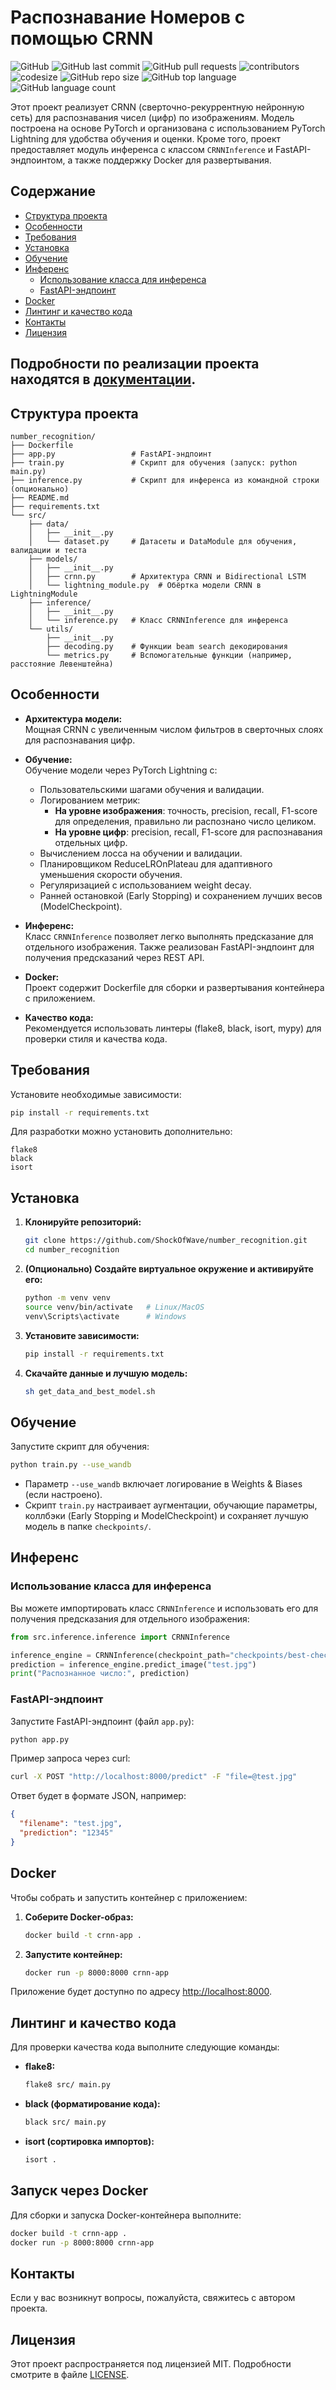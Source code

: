 # Распознавание Номеров с помощью CRNN

![GitHub](https://img.shields.io/github/license/ShockOfWave/number_recognition)
![GitHub last commit](https://img.shields.io/github/last-commit/ShockOfWave/number_recognition)
![GitHub pull requests](https://img.shields.io/github/issues-pr/ShockOfWave/number_recognition)
![contributors](https://img.shields.io/github/contributors/ShockOfWave/number_recognition) 
![codesize](https://img.shields.io/github/languages/code-size/ShockOfWave/number_recognition)
![GitHub repo size](https://img.shields.io/github/repo-size/ShockOfWave/number_recognition)
![GitHub top language](https://img.shields.io/github/languages/top/ShockOfWave/number_recognition)
![GitHub language count](https://img.shields.io/github/languages/count/ShockOfWave/number_recognition)

Этот проект реализует CRNN (сверточно-рекуррентную нейронную сеть) для распознавания чисел (цифр) по изображениям. Модель построена на основе PyTorch и организована с использованием PyTorch Lightning для удобства обучения и оценки. Кроме того, проект предоставляет модуль инференса с классом `CRNNInference` и FastAPI-эндпоинтом, а также поддержку Docker для развертывания.

## Содержание

- [Структура проекта](#структура-проекта)
- [Особенности](#особенности)
- [Требования](#требования)
- [Установка](#установка)
- [Обучение](#обучение)
- [Инференс](#инференс)
  - [Использование класса для инференса](#использование-класса-для-инференса)
  - [FastAPI-эндпоинт](#fastapi-эндпоинт)
- [Docker](#docker)
- [Линтинг и качество кода](#лингтинг-и-качество-кода)
- [Контакты](#контакты)
- [Лицензия](#лицензия)

## Подробности по реализации проекта находятся в [документации](docs/README.md).

## Структура проекта

```
number_recognition/
├── Dockerfile
├── app.py                 # FastAPI-эндпоинт
├── train.py               # Скрипт для обучения (запуск: python main.py)
├── inference.py           # Скрипт для инференса из командной строки (опционально)
├── README.md
├── requirements.txt
└── src/
    ├── data/
    │   ├── __init__.py
    │   └── dataset.py     # Датасеты и DataModule для обучения, валидации и теста
    ├── models/
    │   ├── __init__.py
    │   ├── crnn.py        # Архитектура CRNN и Bidirectional LSTM
    │   └── lightning_module.py  # Обёртка модели CRNN в LightningModule
    ├── inference/
    │   ├── __init__.py
    │   └── inference.py   # Класс CRNNInference для инференса
    └── utils/
        ├── __init__.py
        ├── decoding.py    # Функции beam search декодирования
        └── metrics.py     # Вспомогательные функции (например, расстояние Левенштейна)
```

## Особенности

- **Архитектура модели:**  
  Мощная CRNN с увеличенным числом фильтров в сверточных слоях для распознавания цифр.

- **Обучение:**  
  Обучение модели через PyTorch Lightning с:
  - Пользовательскими шагами обучения и валидации.
  - Логированием метрик: 
    - **На уровне изображения**: точность, precision, recall, F1-score для определения, правильно ли распознано число целиком.
    - **На уровне цифр**: precision, recall, F1-score для распознавания отдельных цифр.
  - Вычислением лосса на обучении и валидации.
  - Планировщиком ReduceLROnPlateau для адаптивного уменьшения скорости обучения.
  - Регуляризацией с использованием weight decay.
  - Ранней остановкой (Early Stopping) и сохранением лучших весов (ModelCheckpoint).

- **Инференс:**  
  Класс `CRNNInference` позволяет легко выполнять предсказание для отдельного изображения. Также реализован FastAPI-эндпоинт для получения предсказаний через REST API.

- **Docker:**  
  Проект содержит Dockerfile для сборки и развертывания контейнера с приложением.

- **Качество кода:**  
  Рекомендуется использовать линтеры (flake8, black, isort, mypy) для проверки стиля и качества кода.

## Требования

Установите необходимые зависимости:

```bash
pip install -r requirements.txt
```

Для разработки можно установить дополнительно:

```
flake8
black
isort
```

## Установка

1. **Клонируйте репозиторий:**

   ```bash
   git clone https://github.com/ShockOfWave/number_recognition.git
   cd number_recognition
   ```

2. **(Опционально) Создайте виртуальное окружение и активируйте его:**

   ```bash
   python -m venv venv
   source venv/bin/activate   # Linux/MacOS
   venv\Scripts\activate      # Windows
   ```

3. **Установите зависимости:**

   ```bash
   pip install -r requirements.txt
   ```

4. **Скачайте данные и лучшую модель:**

   ```bash
   sh get_data_and_best_model.sh
   ```

## Обучение

Запустите скрипт для обучения:

```bash
python train.py --use_wandb
```

- Параметр `--use_wandb` включает логирование в Weights & Biases (если настроено).
- Скрипт `train.py` настраивает аугментации, обучающие параметры, коллбэки (Early Stopping и ModelCheckpoint) и сохраняет лучшую модель в папке `checkpoints/`.

## Инференс

### Использование класса для инференса

Вы можете импортировать класс `CRNNInference` и использовать его для получения предсказания для отдельного изображения:

```python
from src.inference.inference import CRNNInference

inference_engine = CRNNInference(checkpoint_path="checkpoints/best-checkpoint.ckpt")
prediction = inference_engine.predict_image("test.jpg")
print("Распознанное число:", prediction)
```

### FastAPI-эндпоинт

Запустите FastAPI-эндпоинт (файл `app.py`):

```bash
python app.py
```

Пример запроса через curl:

```bash
curl -X POST "http://localhost:8000/predict" -F "file=@test.jpg"
```

Ответ будет в формате JSON, например:

```json
{
  "filename": "test.jpg",
  "prediction": "12345"
}
```

## Docker

Чтобы собрать и запустить контейнер с приложением:

1. **Соберите Docker-образ:**

   ```bash
   docker build -t crnn-app .
   ```

2. **Запустите контейнер:**

   ```bash
   docker run -p 8000:8000 crnn-app
   ```

Приложение будет доступно по адресу [http://localhost:8000](http://localhost:8000).

## Линтинг и качество кода

Для проверки качества кода выполните следующие команды:

- **flake8:**

  ```bash
  flake8 src/ main.py
  ```

- **black (форматирование кода):**

  ```bash
  black src/ main.py
  ```

- **isort (сортировка импортов):**

  ```bash
  isort .
  ```


## Запуск через Docker

Для сборки и запуска Docker-контейнера выполните:

```bash
docker build -t crnn-app .
docker run -p 8000:8000 crnn-app
```

## Контакты

Если у вас возникнут вопросы, пожалуйста, свяжитесь с автором проекта.

## Лицензия

Этот проект распространяется под лицензией MIT. Подробности смотрите в файле [LICENSE](LICENSE).